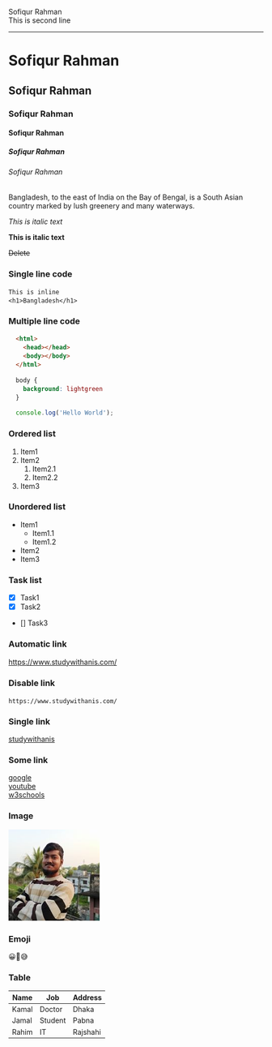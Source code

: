 <!-- markdown tutorial -->
Sofiqur Rahman <br>
This is second line <hr>
# Sofiqur Rahman
## Sofiqur Rahman
### Sofiqur Rahman
#### Sofiqur Rahman
##### Sofiqur Rahman
###### Sofiqur Rahman
<p>Bangladesh, to the east of India on the Bay of Bengal, is a South Asian country marked by lush greenery and many waterways. </p>

_This is italic text_  

__This is italic text__

~~Delete~~

### Single line code
`This is inline`  
`<h1>Bangladesh</h1>`

### Multiple line code
```html
  <html>
    <head></head>
    <body></body>
  </html>
```

```css
  body {
    background: lightgreen
  }
```

```js
  console.log('Hello World');
```

### Ordered list
1. Item1
2. Item2
    1. Item2.1
    2. Item2.2
3. Item3

### Unordered list
- Item1
  - Item1.1
  - Item1.2
- Item2
- Item3

### Task list
- [x] Task1
- [x] Task2
- [] Task3

### Automatic link
https://www.studywithanis.com/

### Disable link
`https://www.studywithanis.com/`

### Single link
[studywithanis](https://www.studywithanis.com/)

### Some link
[google][webSiteLink]  
[youtube][webSiteLink]  
[w3schools][webSiteLink]

<!-- All link -->
[webSiteLink]: https://www.google.com/
[webSiteLink]: https://www.youtube.com/
[webSiteLink]: https://www.w3schools.com/

### Image
![profile](me.jpg "me")  
### Emoji 
😀🙂😅

### Table
| Name | Job | Address |
| ---   | --- | --- |
| Kamal | Doctor | Dhaka |
| Jamal | Student | Pabna |
| Rahim | IT | Rajshahi |